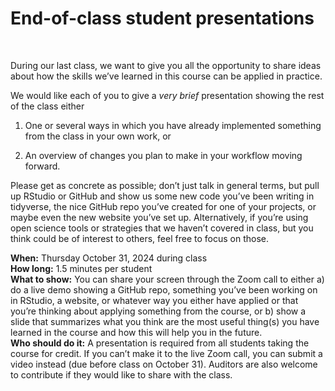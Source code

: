 End-of-class student presentations
================

<br>

During our last class, we want to give you all the opportunity to share
ideas about how the skills we’ve learned in this course can be applied
in practice.

We would like each of you to give a *very brief* presentation showing
the rest of the class either

1)  One or several ways in which you have already implemented something
    from the class in your own work, or

2)  An overview of changes you plan to make in your workflow moving
    forward.

Please get as concrete as possible; don’t just talk in general terms,
but pull up RStudio or GitHub and show us some new code you’ve been
writing in tidyverse, the nice GitHub repo you’ve created for one of
your projects, or maybe even the new website you’ve set up.
Alternatively, if you’re using open science tools or strategies that we
haven’t covered in class, but you think could be of interest to others,
feel free to focus on those.

**When:** Thursday October 31, 2024 during class  
**How long:** 1.5 minutes per student  
**What to show:** You can share your screen through the Zoom call to
either a) do a live demo showing a GitHub repo, something you’ve been
working on in RStudio, a website, or whatever way you either have
applied or that you’re thinking about applying something from the
course, or b) show a slide that summarizes what you think are the most
useful thing(s) you have learned in the course and how this will help
you in the future.  
**Who should do it:** A presentation is required from all students
taking the course for credit. If you can’t make it to the live Zoom
call, you can submit a video instead (due before class on October 31).
Auditors are also welcome to contribute if they would like to share with
the class.
